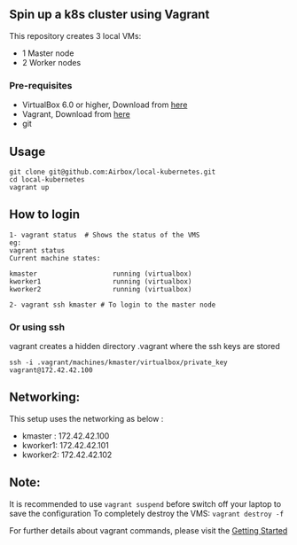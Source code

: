 ## Spin up a k8s cluster using Vagrant
This repository creates 3 local VMs:

- 1 Master node 
- 2 Worker nodes

### Pre-requisites 

- VirtualBox 6.0 or higher, Download from [here](https://www.virtualbox.org/wiki/Downloads)
- Vagrant, Download from [here](https://www.vagrantup.com/downloads.html)
- git 

## Usage
```
git clone git@github.com:Airbox/local-kubernetes.git 
cd local-kubernetes
vagrant up
```

## How to login
```
1- vagrant status  # Shows the status of the VMS
eg:
vagrant status
Current machine states:

kmaster                   running (virtualbox)
kworker1                  running (virtualbox)
kworker2                  running (virtualbox)

2- vagrant ssh kmaster # To login to the master node
```

### Or using ssh

vagrant creates a hidden directory .vagrant where the ssh keys are stored 
```
ssh -i .vagrant/machines/kmaster/virtualbox/private_key vagrant@172.42.42.100
```

## Networking:

This setup uses the networking as below :
- kmaster : 172.42.42.100
- kworker1: 172.42.42.101
- kworker2: 172.42.42.102

## Note:
It is recommended to use ```vagrant suspend``` before switch off your laptop to save the configuration
To completely destroy the VMS:
``` vagrant destroy -f ```

For further details about vagrant commands, please visit the [Getting Started](https://www.vagrantup.com/intro/getting-started/index.html)
